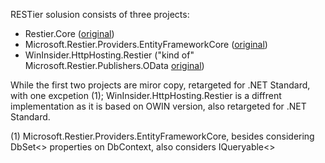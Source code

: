 RESTier solusion consists of three projects:

- Restier.Core ([original](https://github.com/OData/RESTier/tree/master/src "original"))
- Microsoft.Restier.Providers.EntityFrameworkCore ([original](https://github.com/OData/RESTier/tree/master/src/Microsoft.Restier.Providers.EntityFramework7 "original"))
- WinInsider.HttpHosting.Restier  ("kind of" Microsoft.Restier.Publishers.OData [original](https://github.com/OData/RESTier/tree/master/src/Microsoft.Restier.Publishers.OData "original"))

While the first two projects are miror copy, retargeted for .NET Standard, with one excpetion (1);  WinInsider.HttpHosting.Restier is a diffrent implementation as it is based on OWIN version, also retargeted for .NET Standard.

(1) Microsoft.Restier.Providers.EntityFrameworkCore, besides considering DbSet<> properties on DbContext, also considers IQueryable<>
